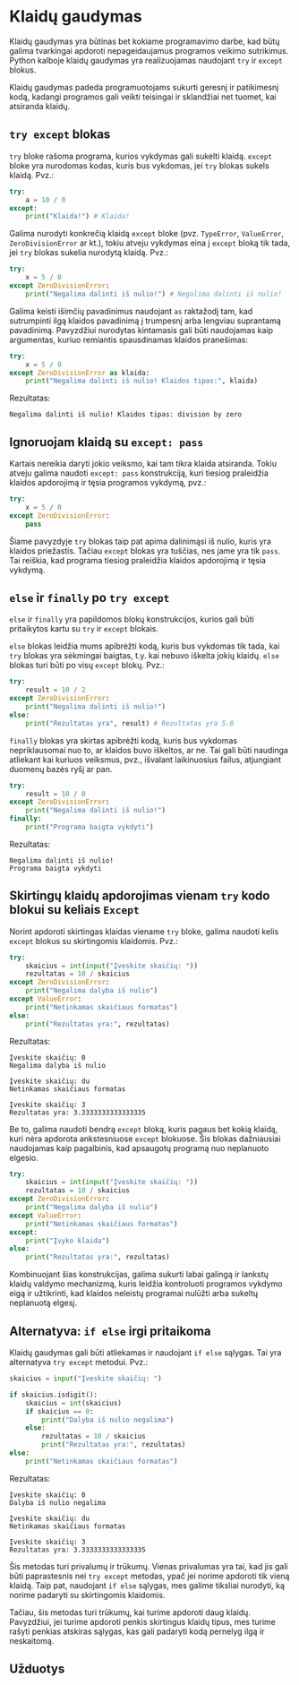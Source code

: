 # Klaidų gaudymas

Klaidų gaudymas yra būtinas bet kokiame programavimo darbe, kad būtų galima tvarkingai apdoroti nepageidaujamus programos veikimo sutrikimus. Python kalboje klaidų gaudymas yra realizuojamas naudojant `try` ir `except` blokus.

Klaidų gaudymas padeda programuotojams sukurti geresnį ir patikimesnį kodą, kadangi programos gali veikti teisingai ir sklandžiai net tuomet, kai atsiranda klaidų.

## `try except` blokas

`try` bloke rašoma programa, kurios vykdymas gali sukelti klaidą. `except` bloke yra nurodomas kodas, kuris bus vykdomas, jei `try` blokas sukels klaidą. Pvz.:

```Python
try:
    a = 10 / 0
except:
    print("Klaida!") # Klaida!
```

Galima nurodyti konkrečią klaidą `except` bloke (pvz. `TypeError`, `ValueError`, `ZeroDivisionError` ar kt.), tokiu atveju vykdymas eina į `except` bloką tik tada, jei `try` blokas sukelia nurodytą klaidą. Pvz.:

```Python
try:
    x = 5 / 0
except ZeroDivisionError:
    print("Negalima dalinti iš nulio!") # Negalima dalinti iš nulio!
```

Galima keisti išimčių pavadinimus naudojant `as` raktažodį tam, kad sutrumpinti ilgą klaidos pavadinimą į trumpesnį arba lengviau suprantamą pavadinimą. Pavyzdžiui nurodytas kintamasis gali būti naudojamas kaip argumentas, kuriuo remiantis spausdinamas klaidos pranešimas:

```Python
try:
    x = 5 / 0
except ZeroDivisionError as klaida:
    print("Negalima dalinti iš nulio! Klaidos tipas:", klaida)
```

Rezultatas:

```Text
Negalima dalinti iš nulio! Klaidos tipas: division by zero
```

## Ignoruojam klaidą su `except: pass`

Kartais nereikia daryti jokio veiksmo, kai tam tikra klaida atsiranda. Tokiu atveju galima naudoti `except: pass` konstrukciją, kuri tiesiog praleidžia klaidos apdorojimą ir tęsia programos vykdymą, pvz.:

```Python
try:
    x = 5 / 0
except ZeroDivisionError:
    pass
```

Šiame pavyzdyje `try` blokas taip pat apima dalinimąsi iš nulio, kuris yra klaidos priežastis. Tačiau `except` blokas yra tuščias, nes jame yra tik `pass`. Tai reiškia, kad programa tiesiog praleidžia klaidos apdorojimą ir tęsia vykdymą.

## `else` ir `finally` po `try except`

`else` ir `finally` yra papildomos blokų konstrukcijos, kurios gali būti pritaikytos kartu su `try` ir `except` blokais.

`else` blokas leidžia mums apibrėžti kodą, kuris bus vykdomas tik tada, kai `try` blokas yra sėkmingai baigtas, t.y. kai nebuvo iškelta jokių klaidų. `else` blokas turi būti po visų `except` blokų. Pvz.:

```Python
try:
    result = 10 / 2
except ZeroDivisionError:
    print("Negalima dalinti iš nulio!")
else:
    print("Rezultatas yra", result) # Rezultatas yra 5.0
```

`finally` blokas yra skirtas apibrėžti kodą, kuris bus vykdomas nepriklausomai nuo to, ar klaidos buvo iškeltos, ar ne. Tai gali būti naudinga atliekant kai kuriuos veiksmus, pvz., išvalant laikinuosius failus, atjungiant duomenų bazės ryšį ar pan.

```Python
try:
    result = 10 / 0
except ZeroDivisionError:
    print("Negalima dalinti iš nulio!")
finally:
    print("Programa baigta vykdyti")
```

Rezultatas:

```Text
Negalima dalinti iš nulio!
Programa baigta vykdyti
```

## Skirtingų klaidų apdorojimas vienam `try` kodo blokui su keliais `Except`

Norint apdoroti skirtingas klaidas viename `try` bloke, galima naudoti kelis `except` blokus su skirtingomis klaidomis. Pvz.:

```Python
try:
    skaicius = int(input("Įveskite skaičių: "))
    rezultatas = 10 / skaicius
except ZeroDivisionError:
    print("Negalima dalyba iš nulio")
except ValueError:
    print("Netinkamas skaičiaus formatas")
else:
    print("Rezultatas yra:", rezultatas)
```

Rezultatas:

```Text
Įveskite skaičių: 0
Negalima dalyba iš nulio

Įveskite skaičių: du
Netinkamas skaičiaus formatas

Įveskite skaičių: 3
Rezultatas yra: 3.3333333333333335
```

Be to, galima naudoti bendrą `except` bloką, kuris pagaus bet kokią klaidą, kuri nėra apdorota ankstesniuose `except` blokuose. Šis blokas dažniausiai naudojamas kaip pagalbinis, kad apsaugotų programą nuo neplanuoto elgesio.

```Python
try:
    skaicius = int(input("Įveskite skaičių: "))
    rezultatas = 10 / skaicius
except ZeroDivisionError:
    print("Negalima dalyba iš nulio")
except ValueError:
    print("Netinkamas skaičiaus formatas")
except:
    print("Įvyko klaida")
else:
    print("Rezultatas yra:", rezultatas)
```

Kombinuojant šias konstrukcijas, galima sukurti labai galingą ir lankstų klaidų valdymo mechanizmą, kuris leidžia kontroluoti programos vykdymo eigą ir užtikrinti, kad klaidos neleistų programai nulūžti arba sukeltų neplanuotą elgesį.

## Alternatyva: `if else` irgi pritaikoma

Klaidų gaudymas gali būti atliekamas ir naudojant `if else` sąlygas. Tai yra alternatyva `try except` metodui. Pvz.:

```Python
skaicius = input("Įveskite skaičių: ")

if skaicius.isdigit():
    skaicius = int(skaicius)
    if skaicius == 0:
        print("Dalyba iš nulio negalima")
    else:
        rezultatas = 10 / skaicius
        print("Rezultatas yra:", rezultatas)
else:
    print("Netinkamas skaičiaus formatas")
```

Rezultatas:

```Text
Įveskite skaičių: 0
Dalyba iš nulio negalima

Įveskite skaičių: du
Netinkamas skaičiaus formatas

Įveskite skaičių: 3
Rezultatas yra: 3.3333333333333335
```

Šis metodas turi privalumų ir trūkumų. Vienas privalumas yra tai, kad jis gali būti paprastesnis nei `try except` metodas, ypač jei norime apdoroti tik vieną klaidą. Taip pat, naudojant `if else` sąlygas, mes galime tiksliai nurodyti, ką norime padaryti su skirtingomis klaidomis.

<!-- Ar aukščiau esantis paskutinis sakinys tikrai teisingas? -->

Tačiau, šis metodas turi trūkumų, kai turime apdoroti daug klaidų. Pavyzdžiui, jei turime apdoroti penkis skirtingus klaidų tipus, mes turime rašyti penkias atskiras sąlygas, kas gali padaryti kodą pernelyg ilgą ir neskaitomą.

## Užduotys
